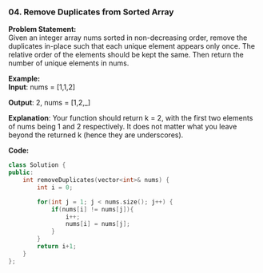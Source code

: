 ### 04. Remove Duplicates from Sorted Array

**Problem Statement:** <br/>
Given an integer array nums sorted in non-decreasing order, remove the duplicates in-place such that each unique element appears only once. The relative order of the elements should be kept the same. Then return the number of unique elements in nums.

**Example:** <br/>
**Input**: nums = [1,1,2]

**Output**: 2, nums = [1,2,_]

**Explanation**: Your function should return k = 2, with the first two elements of nums being 1 and 2 respectively.
It does not matter what you leave beyond the returned k (hence they are underscores).


**Code:** <br/>
```cpp
class Solution {
public:
    int removeDuplicates(vector<int>& nums) {
        int i = 0;

        for(int j = 1; j < nums.size(); j++) {
            if(nums[i] != nums[j]){
                i++;
                nums[i] = nums[j];
            }
        }
        return i+1;
    }
};
```